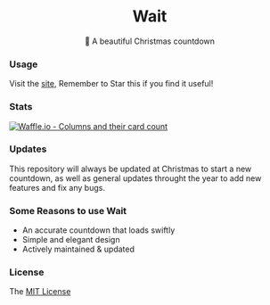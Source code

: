 <h1 align="center"> Wait </h1>
<p align="center"> 💎 A beautiful Christmas countdown </p>

### Usage
Visit the [site](http://vutondesign.com/wait/), Remember to Star this if you find it useful!

### Stats
[![Waffle.io - Columns and their card count](https://badge.waffle.io/VutonDesign/wait.svg?columns=all)](http://waffle.io/VutonDesign/wait) 

### Updates
This repository will always be updated at Christmas to start a new countdown, as well as general updates throught the year to add new features and fix any bugs.

### Some Reasons to use Wait
- An accurate countdown that loads swiftly
- Simple and elegant design 
- Actively maintained & updated

### License 
The [MIT License](http://vutondesign.com/MyMIT/)
